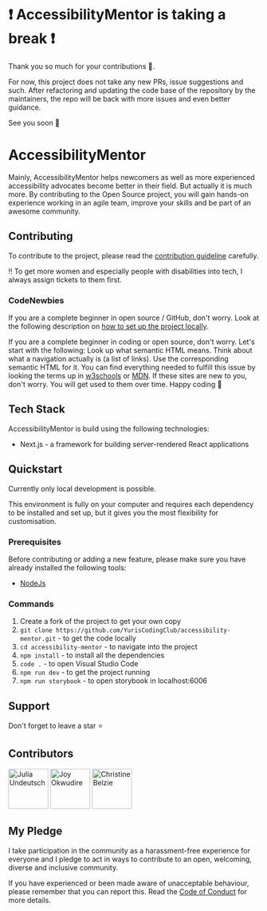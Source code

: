 # ❗ AccessibilityMentor is taking a break ❗

Thank you so much for your contributions 🥳.

For now, this project does not take any new PRs, issue suggestions and such. After refactoring and updating the code base of the repository by the maintainers, the repo will be back with more issues and even better guidance.

See you soon 👋

# AccessibilityMentor

Mainly, AccessibilityMentor helps newcomers as well as more experienced accessibility advocates become better in their field. But actually it is much more. By contributing to the Open Source project, you will gain hands-on experience working in an agile team, improve your skills and be part of an awesome community.

## Contributing

To contribute to the project, please read the [contribution guideline](https://github.com/YurisCodingClub/accessibility-mentor/blob/main/CONTRIBUTING.md) carefully.

‼️ To get more women and especially people with disabilities into tech, I always assign tickets to them first.

### CodeNewbies

If you are a complete beginner in open source / GitHub, don't worry. Look at the following description on [how to set up the project locally](https://github.com/YurisCodingClub/dev-cv/blob/main/README.md#how-to-contribute).

If you are a complete beginner in coding or open source, don't worry. Let's start with the following:
Look up what semantic HTML means.
Think about what a navigation actually is (a list of links). Use the corresponding semantic HTML for it.
You can find everything needed to fulfill this issue by looking the terms up in [w3schools](https://www.w3schools.com) or [MDN](https://developer.mozilla.org/en-US/). If these sites are new to you, don't worry. You will get used to them over time.
Happy coding 🙂

## Tech Stack

AccessibilityMentor is build using the following technologies:

- Next.js - a framework for building server-rendered React applications

## Quickstart

Currently only local development is possible.

This environment is fully on your computer and requires each dependency to be installed and set up, but it gives you the most flexibility for customisation.

### Prerequisites

Before contributing or adding a new feature, please make sure you have already installed the following tools:

- [NodeJs](https://nodejs.org/en/download)

### Commands

1. Create a fork of the project to get your own copy
2. `git clone https://github.com/YurisCodingClub/accessibility-mentor.git` - to get the code locally
3. `cd accessibility-mentor` - to navigate into the project
4. `npm install` - to install all the dependencies
5. `code .` - to open Visual Studio Code
6. `npm run dev` - to get the project running
7. `npm run storybook` - to open storybook in localhost:6006

## Support

Don't forget to leave a star ⭐️

## Contributors

[//]: contributor-faces

<a href="https://github.com/YuriDevAT"><img src="https://avatars.githubusercontent.com/u/54622834?v=4" title="Julia Undeutsch" width="80" height="80"></a>
<a href="https://github.com/Chizycodes"><img src="https://avatars.githubusercontent.com/u/53119290?v=4" title="Joy Okwudire" width="80" height="80"></a>
<a href="https://github.com/CBID2"><img src="https://avatars.githubusercontent.com/u/105683440?v=4" title="Christine Belzie" width="80" height="80"></a>

[//]: contributor-faces

## My Pledge

I take participation in the community as a harassment-free experience for everyone and I pledge to act in ways to contribute to an open, welcoming, diverse and inclusive community.

If you have experienced or been made aware of unacceptable behaviour, please remember that you can report this. Read the [Code of Conduct](https://github.com/YurisCodingClub/accessibility-mentor/blob/main/CODE_OF_CONDUCT.md) for more details.

